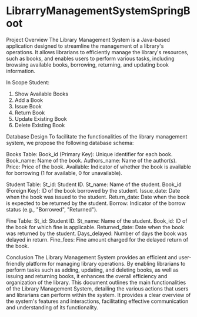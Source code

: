# LibrarryManagementSystemSpringBoot
Project Overview
  The Library Management System is a Java-based application designed to streamline the management of a library's operations. It allows librarians to efficiently manage the library's resources, such as books, and enables users to perform various tasks, including browsing available books, borrowing, returning, and updating book information.

In Scope
Student:
1. Show Available Books
2. Add a Book
3. Issue Book
4. Return Book
5. Update Existing Book
6. Delete Existing Book

Database Design
To facilitate the functionalities of the library management system, we propose the following database schema:

Books Table:
Book_id (Primary Key): Unique identifier for each book.
Book_name: Name of the book.
Authors_name: Name of the author(s).
Price: Price of the book.
Available: Indicator of whether the book is available for borrowing (1 for available, 0 for unavailable).

Student Table:
 St_id: Student ID.
St_name: Name of the student.
Book_id (Foreign Key): ID of the book borrowed by the student.
Issue_date: Date when the book was issued to the student.
Return_date: Date when the book is expected to be returned by the student.
Borrow: Indicator of the borrow status (e.g., "Borrowed", "Returned").

Fine Table:
St_id: Student ID.
St_name: Name of the student.
Book_id: ID of the book for which fine is applicable.
Returned_date: Date when the book was returned by the student.
Days_delayed: Number of days the book was delayed in return.
Fine_fees: Fine amount charged for the delayed return of the book.

Conclusion
The Library Management System provides an efficient and user-friendly platform for managing library operations. By enabling librarians to perform tasks such as adding, updating, and deleting books, as well as issuing and returning books, it enhances the overall efficiency and organization of the library.
This document outlines the main functionalities of the Library Management System, detailing the various actions that users and librarians can perform within the system. It provides a clear overview of the system's features and interactions, facilitating effective communication and understanding of its functionality.

